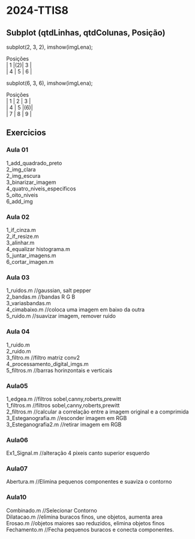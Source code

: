 # 2024-TTIS8
## Subplot (qtdLinhas, qtdColunas, Posição)

subplot(2, 3, 2), imshow(imgLena);<br>

Posições<br>
| 1 |(2)| 3 | <br>
| 4 | 5 | 6 |

subplot(6, 3, 6), imshow(imgLena);<br>

Posições<br>
| 1 | 2 | 3 | <br>
| 4 | 5 |(6)| <br>
| 7 | 8 | 9 |

## Exercicios
### Aula 01
1_add_quadrado_preto <br>
2_img_clara<br>
2_img_escura<br>
3_binarizar_imagem<br>
4_quatro_niveis_especificos<br>
5_oito_niveis<br>
6_add_img<br>

### Aula 02
1_if_cinza.m <br>
2_if_resize.m<br>
3_alinhar.m<br>
4_equalizar histograma.m<br>
5_juntar_imagens.m<br>
6_cortar_imagen.m<br>

### Aula 03
1_ruidos.m //gaussian, salt pepper<br>
2_bandas.m //bandas R G B<br>
3_variasbandas.m<br>
4_cimabaixo.m //coloca uma imagem em baixo da outra<br>
5_ruido.m //suavizar imagem, remover ruido<br>

### Aula 04
1_ruido.m<br>
2_ruido.m<br>
3_filtro.m //filtro matriz conv2<br>
4_processamento_digital_imgs.m<br>
5_filtros.m //barras horinzontais e verticais<br>

### Aula05
1_edgea.m //filtros sobel,canny,roberts,prewitt<br>
1_filtros.m //filtros sobel,canny,roberts,prewitt<br>
2_filtros.m //calcular a correlação entre a imagem original e a comprimida<br>
3_Esteganografia.m //esconder imagem em RGB<br>
3_Esteganografia2.m //retirar imagem em RGB<br>

### Aula06 
Ex1_Signal.m //alteração 4 pixeis canto superior esquerdo<br>

### Aula07
Abertura.m //Elimina pequenos componentes e suaviza o contorno<br>

### Aula10 
Combinado.m //Selecionar Contorno<br>
Dilatacao.m //elimina buracos finos, une objetos, aumenta area<br>
Erosao.m //objetos maiores sao reduzidos, elimina objetos finos<br>
Fechamento.m //Fecha pequenos buracos e conecta componentes.<br>






